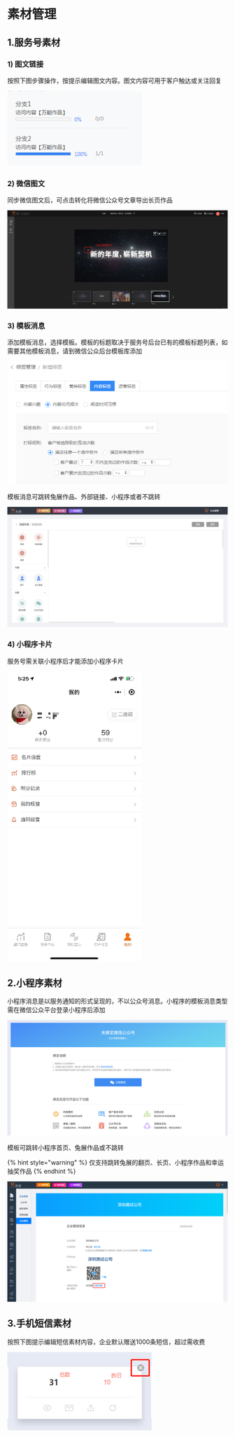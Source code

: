 # 素材管理

## 1.服务号素材

### 1\) 图文链接

按照下图步骤操作，按提示编辑图文内容。图文内容可用于客户触达或关注回复

![](.gitbook/assets/image%20%28245%29.png)

### 2\) 微信图文

同步微信图文后，可点击转化将微信公众号文章导出长页作品

![](.gitbook/assets/image%20%28164%29.png)

###  3\) 模板消息 

添加模板消息，选择模板。模板的标题取决于服务号后台已有的模板标题列表，如需要其他模板消息，请到微信公众后台模板库添加

![](.gitbook/assets/image%20%2813%29.png)

模板消息可跳转兔展作品、外部链接、小程序或者不跳转

![](.gitbook/assets/image%20%28319%29.png)

### 4\) 小程序卡片

服务号需关联小程序后才能添加小程序卡片

![](.gitbook/assets/image%20%28335%29.png)

## 2.小程序素材

小程序消息是以服务通知的形式呈现的，不以公众号消息。小程序的模板消息类型需在微信公众平台登录小程序后添加

![](.gitbook/assets/image%20%28258%29.png)

模板可跳转小程序首页、兔展作品或不跳转

{% hint style="warning" %}
仅支持跳转兔展的翻页、长页、小程序作品和幸运抽奖作品
{% endhint %}

![](.gitbook/assets/image%20%28326%29.png)

## 3.手机短信素材

按照下图提示编辑短信素材内容，企业默认赠送1000条短信，超过需收费

![](.gitbook/assets/image%20%28393%29.png)


